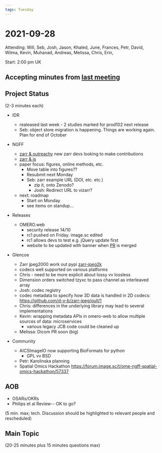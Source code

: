 ```yaml
---
tags: Tuesday
---
```


# 2021-09-28

Attending: Will, Seb, Josh, Jason, Khaled, June, Frances, Petr, David, Wilma, Kevin, Muhanad, Andreas, Melissa, Chris, Erin, 

Start: 2:00 pm UK

## Accepting minutes from [last meeting](https://github.com/ome/meeting-minutes)

## Project Status

(2-3 minutes each)

- IDR
  - realeased last week - 2 studies marked for prod102 next release
  - Seb: object store migration is happening. Things are working again. Plan for end of October

- NGFF
  * [zarr & outreachy](https://github.com/zarr-developers/community/issues/39) new zarr devs looking to make contributions
  * [zarr & js](https://twitter.com/carbonplanorg/status/1442559371775397889)
  * paper focus: figures, online methods, etc.
    * Move table into figures??
    * Resubmit next Monday
    * Seb: zarr example URL (DOI, etc. etc.)
      * zip it, onto Zenodo?
      * Josh: Redirect URL to vizarr?
  * next: roadmap
    * Start on Monday
    * see items on standup...

- Releases
  * OMERO.web 
    * security release 14/10
    * rc1 pushed on Friday. image.sc edited
    * rc1 allows devs to test e.g. jQuery update first
    * website to be updated with banner when [PR](https://github.com/ome/www.openmicroscopy.org/pull/538) is merged

- Glencoe
  - Zarr jpeg2000 work out pypi [zarr-jpeg2k](https://pypi.org/project/zarr-jpeg2k/)
  - codecs well supported on various platforms
  - Chris - need to be more explicit about lossy vv lossless
  - Dimension orders switched tzyxc to pass channel as interleaved array
  - Josh: codec registry
  - codec metadata to specify how 3D data is handled in 2D codecs: https://github.com/d-v-b/zarr-jpeg/pull/1
  - Chris: differences in the underlying library may lead to several implementations
  - Kevin: wrapping metadata APIs in omero-web to allow multiple sources of data: microservices
    - various legacy JCB code could be cleaned up
  - Melissa: Dicom PR soon (big)

- Community
  - AICSImageIO now supporting BioFormats for python
    - GPL vv BSD
  - Petr: Karolinska planning
  - Spatial Omics Hackathon https://forum.image.sc/t/ome-ngff-spatial-omics-hackathon/57337 

## AOB
- OSARs/OKRs
- Philips et al Review-- OK to go?

(5 min. max; tech. Discussion should be highlighted to relevant people and rescheduled)

## Main Topic

(20-25 minutes plus 15 minutes questions max)

